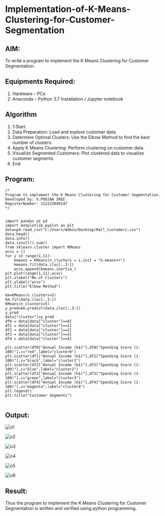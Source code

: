 # Implementation-of-K-Means-Clustering-for-Customer-Segmentation

## AIM:
To write a program to implement the K Means Clustering for Customer Segmentation.

## Equipments Required:
1. Hardware – PCs
2. Anaconda – Python 3.7 Installation / Jupyter notebook

## Algorithm
1. 1:Start.
2. Data Preparation: Load and explore customer data.
3. Determine Optimal Clusters: Use the Elbow Method to find the best number of clusters.
4. Apply K Means Clustering: Perform clustering on customer data.
5. Visualize Segmented Customers: Plot clustered data to visualize customer segments.
6. End

## Program:
```
/*
Program to implement the K Means Clustering for Customer Segmentation.
Developed by: V.POOJAA SREE
RegisterNumber: 212223040147
*/


import pandas as pd 
import matplotlib.pyplot as plt 
data=pd.read_csv("C:/Users/Admin/Desktop/Mall_Customers.csv")
data.head()
data.info()
data.isnull().sum()
from sklearn.cluster import KMeans
wcss = []
for i in range(1,11):
    kmeans = KMeans(n_clusters = i,init = "k-means++")
    kmeans.fit(data.iloc[:,3:])
    wcss.append(kmeans.inertia_)
plt.plot(range(1,11),wcss)
plt.xlabel("No.of Clusters")
plt.ylabel("wcss")
plt.title("Elbow Method")

km=KMeans(n_clusters=5)
km.fit(data.iloc[:,3:])
KMeans(n_clusters=5)
y_pred=km.predict(data.iloc[:,3:])
y_pred
data["cluster"]=y_pred
df0 = data[data["cluster"]==0]
df1 = data[data["cluster"]==1]
df2 = data[data["cluster"]==2]
df3 = data[data["cluster"]==3]
df4 = data[data["cluster"]==4]

plt.scatter(df0["Annual Income (k$)"],df0["Spending Score (1-100)"],c="red",label="cluster0")
plt.scatter(df1["Annual Income (k$)"],df1["Spending Score (1-100)"],c="black",label="cluster1")
plt.scatter(df2["Annual Income (k$)"],df2["Spending Score (1-100)"],c="blue",label="cluster2")
plt.scatter(df3["Annual Income (k$)"],df3["Spending Score (1-100)"],c="green",label="cluster3")
plt.scatter(df4["Annual Income (k$)"],df4["Spending Score (1-100)"],c="magenta",label="cluster4")
plt.legend()
plt.title("Customer Segments")


```

## Output:

![o1](https://github.com/user-attachments/assets/63a3e599-c5d7-48b5-8a06-ac3a9aa35ba6)

![o2](https://github.com/user-attachments/assets/1ee0367a-c04d-4a25-8267-7a72598ceeb2)

![o3](https://github.com/user-attachments/assets/1d94b2c1-816b-488c-aa84-cd7b7794db78)

![o4](https://github.com/user-attachments/assets/804f6695-3ada-4e70-85f6-43692a75dacc)

![o5](https://github.com/user-attachments/assets/84d88d32-7791-4fe2-b6fd-ce7b40387f64)

![o6](https://github.com/user-attachments/assets/30dd9b45-1bb8-4a27-a43e-ff20ff161ddf)




## Result:
Thus the program to implement the K Means Clustering for Customer Segmentation is written and verified using python programming.
